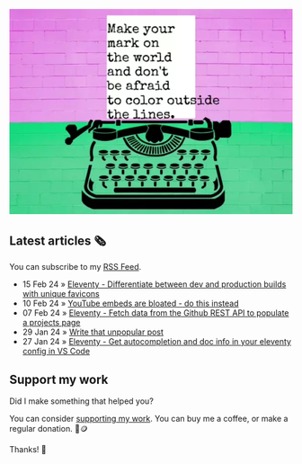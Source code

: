 ![animated image showing a typewriter typing out the following message: leave your mark on the world and dont be afraid to color outside of the lines. The word outside goes outside of the piece of paper](img/mark-on-the-world.webp)

## Latest articles 🗞️

You can subscribe to my [RSS Feed](https://www.roboleary.net/feed.xml).

<!-- BLOG:START -->
 - 15 Feb 24 » [Eleventy - Differentiate between dev and production builds with unique favicons](https://www.roboleary.net/2024/02/15/eleventy-favicon-modes.html)
 - 10 Feb 24 » [YouTube embeds are bloated - do this instead](https://www.roboleary.net/2024/02/10/youtube-embeds-suck-but.html)
 - 07 Feb 24 » [Eleventy - Fetch data from the Github REST API to populate a projects page](https://www.roboleary.net/webdev/2024/02/07/eleventy-fetch.html)
 - 29 Jan 24 » [Write that unpopular post](https://www.roboleary.net/2024/01/29/be-helpful.html)
 - 27 Jan 24 » [Eleventy - Get autocompletion and doc info in your eleventy config in VS Code](https://www.roboleary.net/2024/01/27/eleventy-autocompletion.html)<!-- BLOG:END -->

## Support my work

Did I make something that helped you?

You can consider [supporting my work](https://ko-fi.com/roboleary). You can buy me a coffee, or make a regular donation. 🌈🪙

Thanks! 🙏
